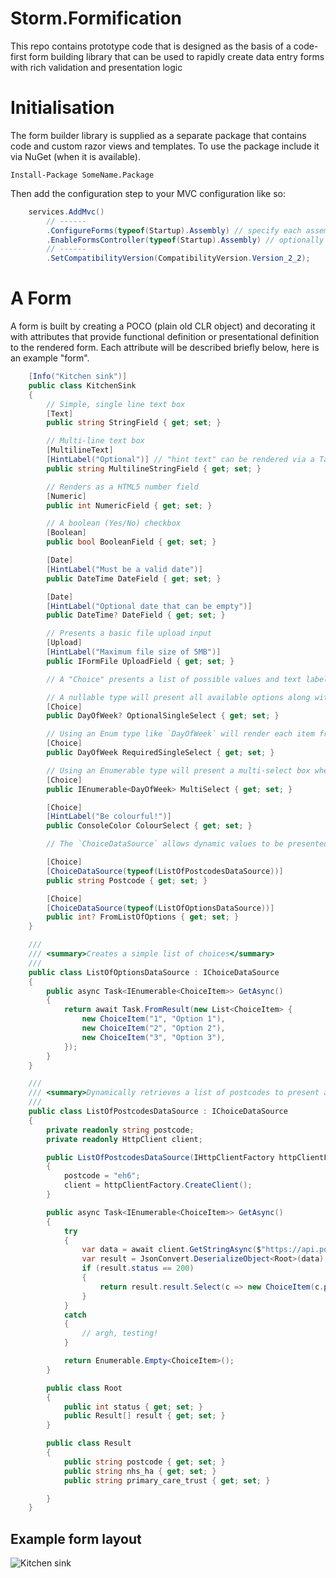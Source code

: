 # Storm.Formification

This repo contains prototype code that is designed as the basis of a code-first form building library that can be used to rapidly create data entry forms with rich validation and presentation logic

# Initialisation

The form builder library is supplied as a separate package that contains code and custom razor views and templates.  To use the package include it via NuGet (when it is available).

```
Install-Package SomeName.Package
```

Then add the configuration step to your MVC configuration like so:

```c#
    services.AddMvc()
        // ------
        .ConfigureForms(typeof(Startup).Assembly) // specify each assembly that contains form models
        .EnableFormsController(typeof(Startup).Assembly) // optionally generates a Controller for each form under /forms/<form-slug>
        // ------
        .SetCompatibilityVersion(CompatibilityVersion.Version_2_2);
```

# A Form

A form is built by creating a POCO (plain old CLR object) and decorating it with attributes that provide functional definition or presentational definition to the rendered form.  Each attribute will be described briefly below, here is an example "form".

```c#
    [Info("Kitchen sink")]
    public class KitchenSink
    {
        // Simple, single line text box
        [Text]
        public string StringField { get; set; }

        // Multi-line text box
        [MultilineText]
        [HintLabel("Optional")] // "hint text" can be rendered via a TagHelper within a component view
        public string MultilineStringField { get; set; }

        // Renders as a HTML5 number field
        [Numeric]
        public int NumericField { get; set; }

        // A boolean (Yes/No) checkbox
        [Boolean]
        public bool BooleanField { get; set; }

        [Date]
        [HintLabel("Must be a valid date")]
        public DateTime DateField { get; set; }

        [Date]
        [HintLabel("Optional date that can be empty")]
        public DateTime? DateField { get; set; }

        // Presents a basic file upload input
        [Upload]
        [HintLabel("Maximum file size of 5MB")]
        public IFormFile UploadField { get; set; }

        // A "Choice" presents a list of possible values and text labels, the presentation depends on the type definition

        // A nullable type will present all available options along with a default "empty" option
        [Choice]
        public DayOfWeek? OptionalSingleSelect { get; set; }

        // Using an Enum type like `DayOfWeek` will render each item from the Enum
        [Choice]
        public DayOfWeek RequiredSingleSelect { get; set; }

        // Using an Enumerable type will present a multi-select box where more than 1 item can be selected
        [Choice]
        public IEnumerable<DayOfWeek> MultiSelect { get; set; }

        [Choice]
        [HintLabel("Be colourful!")]
        public ConsoleColor ColourSelect { get; set; }

        // The `ChoiceDataSource` allows dynamic values to be presented for a given choice field, see examples below

        [Choice]
        [ChoiceDataSource(typeof(ListOfPostcodesDataSource))]
        public string Postcode { get; set; }

        [Choice]
        [ChoiceDataSource(typeof(ListOfOptionsDataSource))]
        public int? FromListOfOptions { get; set; }
    }

    ///
    /// <summary>Creates a simple list of choices</summary>
    ///
    public class ListOfOptionsDataSource : IChoiceDataSource
    {
        public async Task<IEnumerable<ChoiceItem>> GetAsync()
        {
            return await Task.FromResult(new List<ChoiceItem> { 
                new ChoiceItem("1", "Option 1"), 
                new ChoiceItem("2", "Option 2"), 
                new ChoiceItem("3", "Option 3"), 
            });
        }
    }

    ///
    /// <summary>Dynamically retrieves a list of postcodes to present as choices</summary>
    ///
    public class ListOfPostcodesDataSource : IChoiceDataSource
    {
        private readonly string postcode;
        private readonly HttpClient client;

        public ListOfPostcodesDataSource(IHttpClientFactory httpClientFactory)
        {
            postcode = "eh6";
            client = httpClientFactory.CreateClient();
        }

        public async Task<IEnumerable<ChoiceItem>> GetAsync()
        {
            try
            {
                var data = await client.GetStringAsync($"https://api.postcodes.io/postcodes?q={postcode}&limit=100");
                var result = JsonConvert.DeserializeObject<Root>(data);
                if (result.status == 200)
                {
                    return result.result.Select(c => new ChoiceItem(c.postcode, c.postcode));
                }
            }
            catch
            {
                // argh, testing!
            }

            return Enumerable.Empty<ChoiceItem>();
        }

        public class Root
        {
            public int status { get; set; }
            public Result[] result { get; set; }
        }

        public class Result
        {
            public string postcode { get; set; }
            public string nhs_ha { get; set; }
            public string primary_care_trust { get; set; }

        }
    }    
```

## Example form layout

![Kitchen sink](docs/img/kitchen-sink.png)
